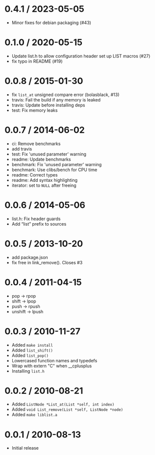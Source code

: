 
0.4.1 / 2023-05-05
==================

  * Minor fixes for debian packaging (#43)

0.1.0 / 2020-05-15
==================

  * Update list.h to allow configuration header set up LIST macros (#27)
  * fix typo in README (#19)

0.0.8 / 2015-01-30
==================

  * fix `list_at` unsigned compare error (bolasblack, #13)
  * travis: Fail the build if any memory is leaked
  * travis: Update before installing deps
  * test: Fix memory leaks

0.0.7 / 2014-06-02
==================

 * ci: Remove benchmarks
 * add travis
 * test: Fix 'unused parameter' warning
 * readme: Update benchmarks
 * benchmark: Fix 'unused parameter' warning
 * benchmark: Use clibs/bench for CPU time
 * readme: Correct types
 * readme: Add syntax highlighting
 * iterator: set to `NULL` after freeing

0.0.6 / 2014-05-06
==================

 * list.h: Fix header guards
 * Add “list” prefix to sources

0.0.5 / 2013-10-20 
==================

 * add package.json
 * fix free in link_remove(). Closes #3

0.0.4 / 2011-04-15 
==================

  * pop -> rpop
  * shift -> lpop
  * push -> rpush
  * unshift -> lpush

0.0.3 / 2010-11-27 
==================

  * Added `make install`
  * Added `list_shift()`
  * Added `list_pop()`
  * Lowercased function names and typedefs
  * Wrap with extern "C" when \_\_cplusplus
  * Installing `list.h`

0.0.2 / 2010-08-21 
==================

  * Added `ListNode *List_at(List *self, int index)`
  * Added `void List_remove(List *self, ListNode *node)`
  * Added `make liblist.a`

0.0.1 / 2010-08-13 
==================

  * Initial release

